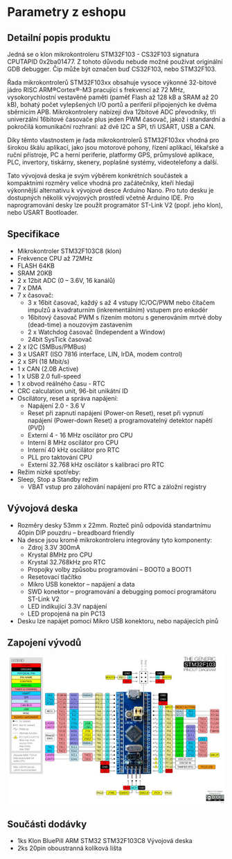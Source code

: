 # Parametry z eshopu

## Detailní popis produktu

Jedná se o klon mikrokontroleru STM32F103 - CS32F103 signatura CPUTAPID 0x2ba01477. Z tohoto důvodu nebude možné používat originální GDB debugger. Čip může být označen buď CS32F103, nebo STM32F103.

Řada mikrokontrolerů STM32F103xx obsahuje vysoce výkonné 32-bitové jádro RISC ARM®Cortex®-M3 pracující s frekvencí až 72 MHz, vysokorychlostní vestavěné paměti (paměť Flash až 128 kB a SRAM až 20 kB), bohatý počet vylepšených I/O portů a periferií připojených ke dvěma sběrnicím APB. Mikrokontrolery nabízejí dva 12bitové ADC převodníky, tři univerzální 16bitové časovače plus jeden PWM časovač, jakož i standardní a pokročilá komunikační rozhraní: až dvě I2C a SPI, tři USART, USB a CAN.

Díky těmto vlastnostem je řada mikrokontrolerů STM32F103xx vhodná pro širokou škálu aplikací, jako jsou motorové pohony, řízení aplikací, lékařské a ruční přístroje, PC a herní periferie, platformy GPS, průmyslové aplikace, PLC, invertory, tiskárny, skenery, poplašné systémy, videotelefony a další.

Tato vývojová deska je svým výběrem konkrétních součástek a kompaktními rozměry velice vhodná pro začátečníky, kteří hledají výkonnější alternativu k vývojové desce Arduino Nano. Pro tuto desku je dostupných několik vývojových prostředí včetně Arduino IDE. Pro naprogramování desky lze použít programátor ST-Link V2 (popř. jeho klon), nebo USART Bootloader.

## Specifikace

- Mikrokontroler STM32F103C8 (klon)
- Frekvence CPU až 72MHz
- FLASH 64KB
- SRAM 20KB
- 2 x 12bit ADC (0 – 3.6V, 16 kanálů)
- 7 x DMA
- 7 x časovač:
  - 3 x 16bit časovač, každý s až 4 vstupy IC/OC/PWM nebo čítačem impulzů a kvadraturním (inkrementálním) vstupem pro enkodér
  - 16bitový časovač PWM s řízením motoru s generováním mrtvé doby (dead-time) a nouzovým zastavením
  - 2 x Watchdog časovač (Independent a Window)
  - 24bit SysTick časovač
- 2 x I2C (SMBus/PMBus)
- 3 x USART (ISO 7816 interface, LIN, IrDA, modem control)
- 2 x SPI (18 Mbit/s)
- 1 x CAN (2.0B Active)
- 1 x USB 2.0 full-speed
- 1 x obvod reálného času - RTC
- CRC calculation unit, 96-bit unikátní ID
- Oscilátory, reset a správa napájení:
  - Napájení 2.0 - 3.6 V
  - Reset při zapnutí napájení (Power-on Reset), reset při vypnutí napájení (Power-down Reset) a programovatelný detektor napětí (PVD)
  - Externí 4 - 16 MHz oscilátor pro CPU
  - Interní 8 MHz oscilátor pro CPU
  - Interní 40 kHz oscilátor pro RTC
  - PLL pro taktování CPU
  - Externí 32.768 kHz oscilátor s kalibrací pro RTC
- Režim nízké spotřeby:
- Sleep, Stop a Standby režim
  - VBAT vstup pro zálohování napájení pro RTC a záložní registry

## Vývojová deska

- Rozměry desky 53mm x 22mm. Rozteč pinů odpovídá standartnímu 40pin DIP pouzdru – breadboard friendly
- Na desce jsou kromě mikrokontroleru integrovány tyto komponenty:
  - Zdroj 3.3V 300mA
  - Krystal 8MHz pro CPU
  - Krystal 32.768kHz pro RTC
  - Propojky volby způsobu programování – BOOT0 a BOOT1
  - Resetovací tlačítko
  - Mikro USB konektor – napájení a data
  - SWD konektor – programování a debugging pomocí programátoru ST-Link V2
  - LED indikující 3.3V napájení
  - LED propojená na pin PC13
- Desku lze napájet pomocí Mikro USB konektoru, nebo napájecích pinů

## Zapojení vývodů

![Pinout](bluepill_pinout.jpg)

## Součásti dodávky

- 1ks Klon BluePill ARM STM32 STM32F103C8 Vývojová deska
- 2ks 20pin oboustranná kolíková lišta
